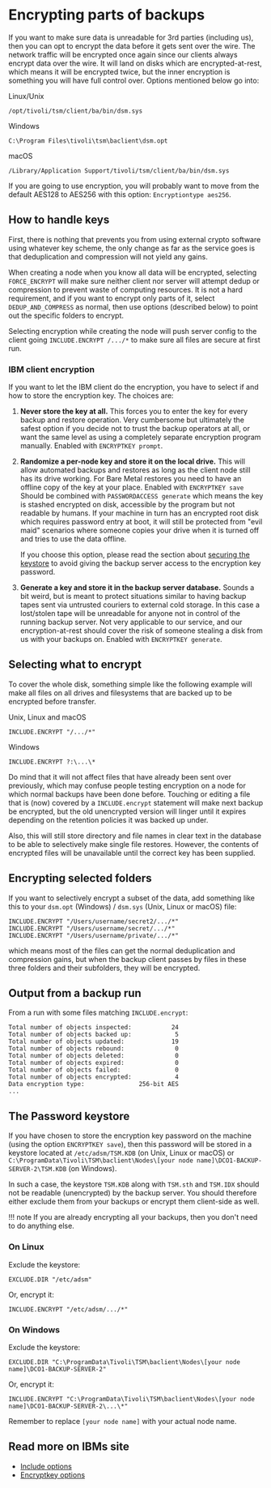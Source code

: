 Encrypting parts of backups
============================

If you want to make sure data is unreadable for 3rd parties (including
us), then you can opt to encrypt the data before it gets sent over the
wire. 
The network traffic will be encrypted once again since our clients always 
encrypt data over the wire. It will land on disks which are encrypted-at-rest, 
which means it will be encrypted twice, but the inner encryption is something 
you will have full control over. 
Options mentioned below go into:

Linux/Unix
```
/opt/tivoli/tsm/client/ba/bin/dsm.sys
```

Windows
```
C:\Program Files\tivoli\tsm\baclient\dsm.opt
```

macOS
```
/Library/Application Support/tivoli/tsm/client/ba/bin/dsm.sys
```

If you are going to use encryption, you will probably want to
move from the default AES128 to AES256 with this option: 
`Encryptiontype aes256`.

How to handle keys
------------------

First, there is nothing that prevents you from using external
crypto software using whatever key scheme, the only change as far as
the service goes is that deduplication and compression will not yield
any gains.

When creating a node when you know all data will be
encrypted, selecting `FORCE_ENCRYPT` will make sure neither client nor server 
will attempt dedup or compression to prevent waste of computing resources. 
It is not a hard requirement, and if you want to encrypt only parts of it, 
select `DEDUP_AND_COMPRESS` as normal, then use options (described
below) to point out the specific folders to encrypt.

Selecting encryption while creating the node will push server config to the
client going `INCLUDE.ENCRYPT /.../*` to make sure all files are secure at 
first run.

### IBM client encryption
If you want to let the IBM client do the encryption, you have to select
if and how to store the encryption key. The choices are:

1. **Never store the key at all.** This forces you to enter the key for
   every backup and restore operation. Very cumbersome but ultimately
   the safest option if you decide not to trust the backup operators
   at all, or want the same level as using a completely separate
   encryption program manually. Enabled with `ENCRYPTKEY prompt`.

2. **Randomize a per-node key and store it on the local drive.** This will
   allow automated backups and restores as long as the client node
   still has its drive working. For Bare Metal restores you need to
   have an offline copy of the key at your place. Enabled with `ENCRYPTKEY save`
   Should be combined with `PASSWORDACCESS generate` which means the key is 
   stashed encrypted on disk, accessible by the
   program but not readable by humans. If your machine in turn has an
   encrypted root disk which requires password entry at boot, it will
   still be protected from "evil maid" scenarios where someone copies
   your drive when it is turned off and tries to use the data offline.
   
    If you choose this option, 
    please read the section 
    about [securing the keystore](#the-password-keystore)
    to avoid giving the backup server access to the encryption key password.

3. **Generate a key and store it in the backup server database.**  Sounds
   a bit weird, but is meant to protect situations similar to having
   backup tapes sent via untrusted couriers to external cold
   storage. In this case a lost/stolen tape will be unreadable for
   anyone not in control of the running backup server. Not very
   applicable to our service, and our encryption-at-rest should cover
   the risk of someone stealing a disk from us with your backups on.
   Enabled with `ENCRYPTKEY generate`.

## Selecting what to encrypt

To cover the whole disk, something simple like the following example will make 
all files on all drives and filesystems that are backed up to be encrypted 
before transfer.

Unix, Linux and macOS
```
INCLUDE.ENCRYPT "/.../*"
```

Windows
```
INCLUDE.ENCRYPT ?:\...\*
```

Do mind that it will not affect files that have already been sent over
previously, which may confuse people testing encryption on a node for
which normal backups have been done before. Touching or editing a file
that is (now) covered by a `INCLUDE.encrypt` statement will make next
backup be encrypted, but the old unencrypted version will linger until
it expires depending on the retention policies it was backed up under.

Also, this will still store directory and file names in clear text in
the database to be able to selectively make single file restores. However,
the contents of encrypted files will be unavailable until the correct
key has been supplied.

## Encrypting selected folders

If you want to selectively encrypt a subset of the data, add
something like this to your `dsm.opt` (Windows) / `dsm.sys` 
(Unix, Linux or macOS) file:

```shell
INCLUDE.ENCRYPT "/Users/username/secret2/.../*"
INCLUDE.ENCRYPT "/Users/username/secret/.../*"
INCLUDE.ENCRYPT "/Users/username/private/.../*"
```

which means most of the files can get the normal deduplication and
compression gains, but when the backup client passes by files in
these three folders and their subfolders, they will be encrypted.

## Output from a backup run

From a run with some files matching `INCLUDE.encrypt`:

```shell
Total number of objects inspected:           24
Total number of objects backed up:            5
Total number of objects updated:             19
Total number of objects rebound:              0
Total number of objects deleted:              0
Total number of objects expired:              0
Total number of objects failed:               0
Total number of objects encrypted:            4
Data encryption type:               256-bit AES
...
```

## The Password keystore
If you have chosen to store the encryption key password on the machine 
(using the option `ENCRYPTKEY save`), 
then this password will be stored in a keystore located
at `/etc/adsm/TSM.KDB` (on Unix, Linux or macOS) 
or `C:\ProgramData\Tivoli\TSM\baclient\Nodes\[your node name]\DCO1-BACKUP-SERVER-2\TSM.KDB` 
(on Windows).

In such a case, the keystore `TSM.KDB` along with `TSM.sth` and `TSM.IDX` 
should not be readable (unencrypted) by the backup server.
You should therefore either exclude them from your backups or encrypt them 
client-side as well. 

!!! note 
      If you are already encrypting all your backups, then you don't need to do
      anything else.

### On Linux
Exclude the keystore:
```
EXCLUDE.DIR "/etc/adsm"
```

Or, encrypt it:
```
INCLUDE.ENCRYPT "/etc/adsm/.../*"
```

### On Windows
Exclude the keystore:
```
EXCLUDE.DIR "C:\ProgramData\Tivoli\TSM\baclient\Nodes\[your node name]\DCO1-BACKUP-SERVER-2"
```

Or, encrypt it:
```
INCLUDE.ENCRYPT "C:\ProgramData\Tivoli\TSM\baclient\Nodes\[your node name]\DCO1-BACKUP-SERVER-2\...\*"
```

Remember to replace `[your node name]` with your actual node name.

## Read more on IBMs site

* [Include options](https://www.ibm.com/docs/en/storage-protect/8.1.26?topic=reference-include-options)
* [Encryptkey options](https://www.ibm.com/docs/en/storage-protect/8.1.26?topic=reference-encryptkey)
